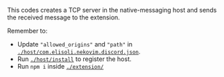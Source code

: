 This codes creates a TCP server in the native-messaging host and
sends the received message to the extension.

Remember to:
- Update `"allowed_origins"` and `"path"` in [`./host/com.elisoli.nekovim.discord.json`](./host/com.elisoli.nekovim.discord.json).
- Run [`./host/install`](./host/install) to register the host.
- Run `npm i` inside [`./extension/`](./extension/)
